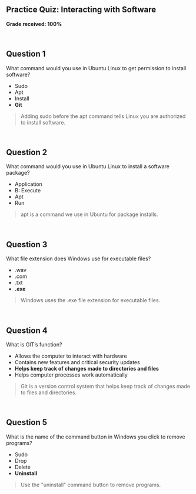 ## Practice Quiz: Interacting with Software

__Grade received: 100%__

<br>

## Question 1

What command would you use in Ubuntu Linux to get permission to install software?

- Sudo
- Apt
- Install
- **Git**

> Adding sudo before the apt command tells Linux you are authorized to install software.

<br>

## Question 2

What command would you use in Ubuntu Linux to install a software package?

- Application
- B: Execute
- Apt
- Run

> apt is a command we use in Ubuntu for package installs.

<br>

## Question 3

What file extension does Windows use for executable files?

- .wav
- .com
- .txt
- **.exe**

> Windows uses the .exe file extension for executable files.

<br>

## Question 4

What is GIT’s function?

- Allows the computer to interact with hardware
- Contains new features and critical security updates
- **Helps keep track of changes made to directories and files**
- Helps computer processes work automatically

> Git is a version control system that helps keep track of changes made to files and directories.

<br>

## Question 5

What is the name of the command button in Windows you click to remove programs?

- Sudo
- Drop
- Delete
- **Uninstall**

> Use the "uninstall" command button to remove programs.
